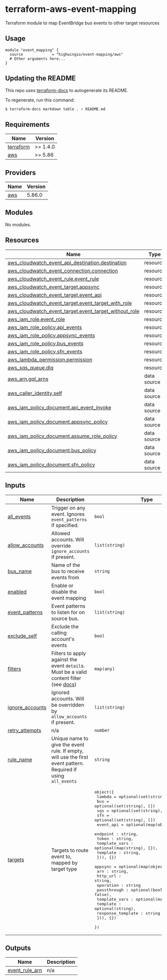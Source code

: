 # terraform-aws-event-mapping
Terraform module to map EventBridge bus events to other target resources

## Usage

```hcl
module "event_mapping" {
  source             = "highwingio/event-mapping/aws"
  # Other arguments here...
}
```

## Updating the README

This repo uses [terraform-docs](https://github.com/segmentio/terraform-docs) to autogenerate its README.

To regenerate, run this command:

```bash
$ terraform-docs markdown table . > README.md
```

## Requirements

| Name | Version |
|------|---------|
| <a name="requirement_terraform"></a> [terraform](#requirement\_terraform) | >= 1.4.0 |
| <a name="requirement_aws"></a> [aws](#requirement\_aws) | >= 5.86 |

## Providers

| Name | Version |
|------|---------|
| <a name="provider_aws"></a> [aws](#provider\_aws) | 5.86.0 |

## Modules

No modules.

## Resources

| Name | Type |
|------|------|
| [aws_cloudwatch_event_api_destination.destination](https://registry.terraform.io/providers/hashicorp/aws/latest/docs/resources/cloudwatch_event_api_destination) | resource |
| [aws_cloudwatch_event_connection.connection](https://registry.terraform.io/providers/hashicorp/aws/latest/docs/resources/cloudwatch_event_connection) | resource |
| [aws_cloudwatch_event_rule.event_rule](https://registry.terraform.io/providers/hashicorp/aws/latest/docs/resources/cloudwatch_event_rule) | resource |
| [aws_cloudwatch_event_target.appsync](https://registry.terraform.io/providers/hashicorp/aws/latest/docs/resources/cloudwatch_event_target) | resource |
| [aws_cloudwatch_event_target.event_api](https://registry.terraform.io/providers/hashicorp/aws/latest/docs/resources/cloudwatch_event_target) | resource |
| [aws_cloudwatch_event_target.event_target_with_role](https://registry.terraform.io/providers/hashicorp/aws/latest/docs/resources/cloudwatch_event_target) | resource |
| [aws_cloudwatch_event_target.event_target_without_role](https://registry.terraform.io/providers/hashicorp/aws/latest/docs/resources/cloudwatch_event_target) | resource |
| [aws_iam_role.event_role](https://registry.terraform.io/providers/hashicorp/aws/latest/docs/resources/iam_role) | resource |
| [aws_iam_role_policy.api_events](https://registry.terraform.io/providers/hashicorp/aws/latest/docs/resources/iam_role_policy) | resource |
| [aws_iam_role_policy.appsync_events](https://registry.terraform.io/providers/hashicorp/aws/latest/docs/resources/iam_role_policy) | resource |
| [aws_iam_role_policy.bus_events](https://registry.terraform.io/providers/hashicorp/aws/latest/docs/resources/iam_role_policy) | resource |
| [aws_iam_role_policy.sfn_events](https://registry.terraform.io/providers/hashicorp/aws/latest/docs/resources/iam_role_policy) | resource |
| [aws_lambda_permission.permission](https://registry.terraform.io/providers/hashicorp/aws/latest/docs/resources/lambda_permission) | resource |
| [aws_sqs_queue.dlq](https://registry.terraform.io/providers/hashicorp/aws/latest/docs/resources/sqs_queue) | resource |
| [aws_arn.gql_arns](https://registry.terraform.io/providers/hashicorp/aws/latest/docs/data-sources/arn) | data source |
| [aws_caller_identity.self](https://registry.terraform.io/providers/hashicorp/aws/latest/docs/data-sources/caller_identity) | data source |
| [aws_iam_policy_document.api_event_invoke](https://registry.terraform.io/providers/hashicorp/aws/latest/docs/data-sources/iam_policy_document) | data source |
| [aws_iam_policy_document.appsync_policy](https://registry.terraform.io/providers/hashicorp/aws/latest/docs/data-sources/iam_policy_document) | data source |
| [aws_iam_policy_document.assume_role_policy](https://registry.terraform.io/providers/hashicorp/aws/latest/docs/data-sources/iam_policy_document) | data source |
| [aws_iam_policy_document.bus_policy](https://registry.terraform.io/providers/hashicorp/aws/latest/docs/data-sources/iam_policy_document) | data source |
| [aws_iam_policy_document.sfn_policy](https://registry.terraform.io/providers/hashicorp/aws/latest/docs/data-sources/iam_policy_document) | data source |

## Inputs

| Name | Description | Type | Default | Required |
|------|-------------|------|---------|:--------:|
| <a name="input_all_events"></a> [all\_events](#input\_all\_events) | Trigger on any event. Ignores `event_patterns` if specified. | `bool` | `false` | no |
| <a name="input_allow_accounts"></a> [allow\_accounts](#input\_allow\_accounts) | Allowed accounts. Will override `ignore_accounts` if present. | `list(string)` | `[]` | no |
| <a name="input_bus_name"></a> [bus\_name](#input\_bus\_name) | Name of the bus to receive events from | `string` | n/a | yes |
| <a name="input_enabled"></a> [enabled](#input\_enabled) | Enable or disable the event mapping | `bool` | `true` | no |
| <a name="input_event_patterns"></a> [event\_patterns](#input\_event\_patterns) | Event patterns to listen for on source bus. | `list(string)` | `[]` | no |
| <a name="input_exclude_self"></a> [exclude\_self](#input\_exclude\_self) | Exclude the calling account's events | `bool` | `false` | no |
| <a name="input_filters"></a> [filters](#input\_filters) | Filters to apply against the event `detail`s. Must be a valid content filter (see [docs](https://docs.aws.amazon.com/eventbridge/latest/userguide/eb-event-patterns-content-based-filtering.html)) | `map(any)` | `null` | no |
| <a name="input_ignore_accounts"></a> [ignore\_accounts](#input\_ignore\_accounts) | Ignored accounts. Will be overridden by `allow_accounts` if present. | `list(string)` | `[]` | no |
| <a name="input_retry_attempts"></a> [retry\_attempts](#input\_retry\_attempts) | n/a | `number` | `5` | no |
| <a name="input_rule_name"></a> [rule\_name](#input\_rule\_name) | Unique name to give the event rule. If empty, will use the first event pattern. Required if using `all_events` | `string` | `null` | no |
| <a name="input_targets"></a> [targets](#input\_targets) | Targets to route event to, mapped by target type | <pre>object({<br>    lambda = optional(set(string), [])<br>    bus    = optional(set(string), [])<br>    sqs    = optional(set(string), [])<br>    sfn    = optional(set(string), [])<br>    event_api = optional(map(object({<br>      endpoint : string,<br>      token : string,<br>      template_vars : optional(map(string), {}),<br>      template : string,<br>    })), {})<br>    appsync = optional(map(object({<br>      arn : string,<br>      http_url : string,<br>      operation : string<br>      passthrough : optional(bool, false),<br>      template_vars : optional(map(string), {}),<br>      template : optional(string),<br>      response_template : string<br>    })), {})<br>  })</pre> | n/a | yes |

## Outputs

| Name | Description |
|------|-------------|
| <a name="output_event_rule_arn"></a> [event\_rule\_arn](#output\_event\_rule\_arn) | n/a |

